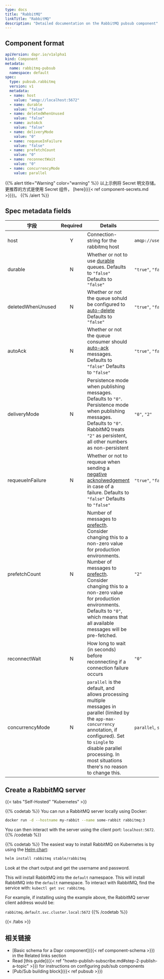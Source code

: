 ```yaml
---
type: docs
title: "RabbitMQ"
linkTitle: "RabbitMQ"
description: "Detailed documentation on the RabbitMQ pubsub component"
---
```


## Component format

```yaml
apiVersion: dapr.io/v1alpha1
kind: Component
metadata:
  name: rabbitmq-pubsub
  namespace: default
spec:
  type: pubsub.rabbitmq
  version: v1
  metadata:
  - name: host
    value: "amqp://localhost:5672"
  - name: durable
    value: "false"
  - name: deletedWhenUnused
    value: "false"
  - name: autoAck
    value: "false"
  - name: deliveryMode
    value: "0"
  - name: requeueInFailure
    value: "false"
  - name: prefetchCount
    value: "0"
  - name: reconnectWait
    value: "0"
  - name: concurrencyMode
    value: parallel
```
{{% alert title="Warning" color="warning" %}}
以上示例将 Secret 明文存储。 更推荐的方式是使用 Secret 组件， [here]({{< ref component-secrets.md >}}})。
{{% /alert %}}

## Spec metadata fields

| 字段                | Required | Details                                                                                                                                                                                                                                                                                                                                                                                               | Example                           |
| ----------------- |:--------:| ----------------------------------------------------------------------------------------------------------------------------------------------------------------------------------------------------------------------------------------------------------------------------------------------------------------------------------------------------------------------------------------------------- | --------------------------------- |
| host              |    Y     | Connection-string for the rabbitmq host                                                                                                                                                                                                                                                                                                                                                               | `amqp://user:pass@localhost:5672` |
| durable           |    N     | Whether or not to use [durable](https://www.rabbitmq.com/queues.html#durability) queues. Defaults to `"false"` Defaults to `"false"`                                                                                                                                                                                                                                                                  | `"true"`, `"false"`               |
| deletedWhenUnused |    N     | Whether or not the queue sohuld be configured to [auto-delete](https://www.rabbitmq.com/queues.html) Defaults to `"false"`                                                                                                                                                                                                                                                                            | `"true"`, `"false"`               |
| autoAck           |    N     | Whether or not the queue consumer should [auto-ack](https://www.rabbitmq.com/confirms.html) messages. Defaults to `"false"` Defaults to `"false"`                                                                                                                                                                                                                                                     | `"true"`, `"false"`               |
| deliveryMode      |    N     | Persistence mode when publishing messages. Defaults to `"0"`. Persistence mode when publishing messages. Defaults to `"0"`. RabbitMQ treats `"2"` as persistent, all other numbers as non-persistent                                                                                                                                                                                                  | `"0"`, `"2"`                      |
| requeueInFailure  |    N     | Whether or not to requeue when sending a [negative acknolwedgement](https://www.rabbitmq.com/nack.html) in case of a failure. Defaults to `"false"` Defaults to `"false"`                                                                                                                                                                                                                             | `"true"`, `"false"`               |
| prefetchCount     |    N     | Number of messages to [prefecth](https://www.rabbitmq.com/consumer-prefetch.html). Consider changing this to a non-zero value for production environments. Number of messages to [prefecth](https://www.rabbitmq.com/consumer-prefetch.html). Consider changing this to a non-zero value for production environments. Defaults to `"0"`, which means that all available messages will be pre-fetched. | `"2"`                             |
| reconnectWait     |    N     | How long to wait (in seconds) before reconnecting if a connection failure occurs                                                                                                                                                                                                                                                                                                                      | `"0"`                             |
| concurrencyMode   |    N     | `parallel` is the default, and allows processing multiple messages in parallel (limited by the `app-max-concurrency` annotation, if configured). Set to `single` to disable parallel processing. In most situations there's no reason to change this.                                                                                                                                                 | `parallel`, `single`              |


## Create a RabbitMQ server

{{< tabs "Self-Hosted" "Kubernetes" >}}

{{% codetab %}}
You can run a RabbitMQ server locally using Docker:

```bash
docker run -d --hostname my-rabbit --name some-rabbit rabbitmq:3
```

You can then interact with the server using the client port: `localhost:5672`.
{{% /codetab %}}

{{% codetab %}}
The easiest way to install RabbitMQ on Kubernetes is by using the [Helm chart](https://github.com/helm/charts/tree/master/stable/rabbitmq):

```bash
helm install rabbitmq stable/rabbitmq
```

Look at the chart output and get the username and password.

This will install RabbitMQ into the `default` namespace. This will install RabbitMQ into the `default` namespace. To interact with RabbitMQ, find the service with: `kubectl get svc rabbitmq`.

For example, if installing using the example above, the RabbitMQ server client address would be:

`rabbitmq.default.svc.cluster.local:5672`
{{% /codetab %}}

{{< /tabs >}}


## 相关链接
- [Basic schema for a Dapr component]({{< ref component-schema >}}) in the Related links section
- Read [this guide]({{< ref "howto-publish-subscribe.md#step-2-publish-a-topic" >}}) for instructions on configuring pub/sub components
- [Pub/Sub building block]({{< ref pubsub >}})
